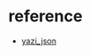 # reference
- [yazi_json](https://www.bilibili.com/video/BV1TP411p7cC/?spm_id_from=333.999.0.0&vd_source=742304fde7bd68adfaf8429bfb1620e1)